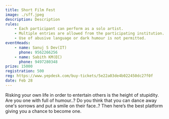 ```yaml
---
title: Short Film Fest
image: ./sff.jpeg
description: Description
rules: 
    - Each participant can perform as a solo artist.
    - Multiple entries are allowed from the participating institution.
    - Use of abusive language or dark humour is not permitted.
eventHeads:
    - name: Sanuj S Dev(IT)
      phone: 9562266256
    - name: Sabith KM(EC)
      phone: 9497280348
prize: 15000
registration: 500
reg: https://www.yepdesk.com/buy-tickets/5e22a03de4b022450dc27f0f
date: Feb 28
---
```


Risking your own life in order to entertain others is the height of stupidity. Are you one with full of humour..? Do you think that you can dance away one's sorrows and put a smile on their face..? Then here’s the best platform giving you a chance to become one.